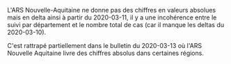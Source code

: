 L'ARS Nouvelle-Aquitaine ne donne pas des chiffres en valeurs absolues mais en delta ainsi à partir du 2020-03-11, il y a une incohérence entre le suivi par département et le nombre total de cas (car il manque les deltas du 2020-03-10).

C'est rattrapé partiellement dans le bulletin du 2020-03-13 où l'ARS Nouvelle Aquitaine livre des chiffres absolus dans certaines régions.